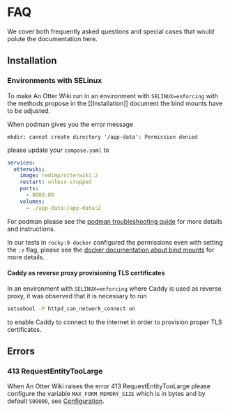 # FAQ

We cover both frequently asked questions and special cases that would polute the documentation here.

## Installation

### Environments with SELinux

To make An Otter Wiki run in an environment with `SELINUX=enforcing` with the methods propose in the [[Installation]] document the bind mounts have to be adjusted. 

When podman gives you the error message
```
mkdir: cannot create directory '/app-data': Permission denied
```
please update your `compose.yaml` to
```yaml
services:
  otterwiki:
    image: redimp/otterwiki:2
    restart: unless-stopped
    ports:
      - 8080:80
    volumes:
      - ./app-data:/app-data:Z
```

For podman please see the [podman troubleshooting guide](https://github.com/containers/podman/blob/main/troubleshooting.md#2-cant-use-volume-mount-get-permission-denied) for more details and instructions. 

In our tests in `rocky:9 docker` configured the permissions even with setting the `:z` flag, please see the [docker documentation about bind mounts](https://docs.docker.com/engine/storage/bind-mounts/#configure-the-selinux-label) for more details.

#### Caddy as reverse proxy provisioning TLS certificates

In an environment with `SELINUX=enforcing` where Caddy is used as reverse proxy, it was observed that it is necessary to run
```bash
setsebool -P httpd_can_network_connect on
```
to enable Caddy to connect to the internet in order to provision proper TLS certificates. 

## Errors

### 413 RequestEntityTooLarge

When An Otter Wiki raises the error 413 RequestEntityTooLarge please configure the variable `MAX_FORM_MEMORY_SIZE` which is in bytes and by default `500000`, see [Configuration](/Configuration#content-and-editing-preferences).
